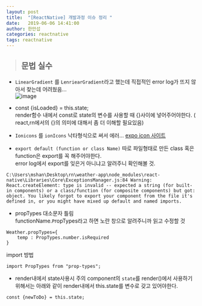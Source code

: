 ```yaml
---
layout: post
title:  "[ReactNative] 개발과정 이슈 정리 "
date:   2019-06-06 14:41:00
author: 한만섭
categories: reactnative
tags: reactnative 
---
```


> ## 문법 실수 

- `LinearGradient` 를 `LenriearGradient`라고 했는데 직접적인 error log가 뜨지 않아서 찾는데 어려웠음...  
![image](https://user-images.githubusercontent.com/46010705/59009675-8f61b680-8869-11e9-9d14-1fc986c091f7.png)  


- const {isLoaded} = this.state;  
render함수 내에서 const로 state의 변수를 사용할 때 {}사이에 넣어주어야한다. ( react,rn에서의 {}의 의미에 대해서 좀 더 이해할 필요있음)

- `Ionicons` 를 `ionIcons` 낙타형식으로 써서 에러...
 [expo icon 사이트](https://expo.github.io/vector-icons/)
 
- `export default (function or class Name)`
따로 파일형태로 만든 class 혹은 function은 export를 꼭 해주어야한다.  
error log에서 export를 잊은거 아니냐고 알려주니 확인해볼 것.
```
C:\Users\mshan\Desktop\rn\weather-app\node_modules\react-native\Libraries\Core\ExceptionsManager.js:84 Warning: React.createElement: type is invalid -- expected a string (for built-in components) or a class/function (for composite components) but got: object. You likely forgot to export your component from the file it's defined in, or you might have mixed up default and named imports.
```  

- propTypes 대소문자 틀림   
functionName.`P`ropTypes라고 하면 노란 창으로 알려주니까 읽고 수정할 것 
```
Weather.propTypes={
    temp : PropTypes.number.isRequired
}
```
import 방법 
```
import PropTypes from "prop-types";
```  

- render내에서 state사용시 주의
component의 `state`를 render()에서 사용하기 위해서는 아래와 같이 render내에서 this.state를 변수로 갖고 있어야한다. 
```
const {newToDo} = this.state;
```

